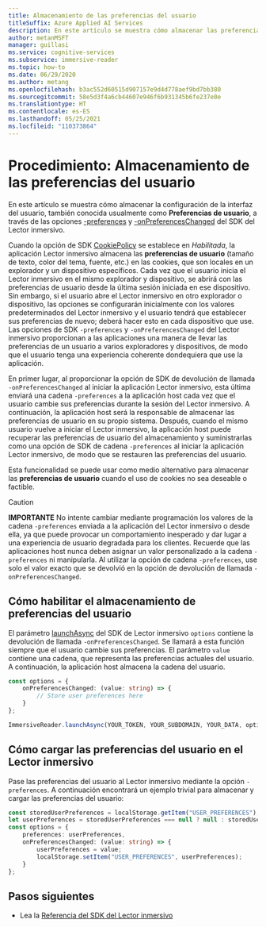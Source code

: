 ```yaml
---
title: Almacenamiento de las preferencias del usuario
titleSuffix: Azure Applied AI Services
description: En este artículo se muestra cómo almacenar las preferencias del usuario.
author: metanMSFT
manager: guillasi
ms.service: cognitive-services
ms.subservice: immersive-reader
ms.topic: how-to
ms.date: 06/29/2020
ms.author: metang
ms.openlocfilehash: b3ac552d60515d907157e9d4d778aef9bd7bb380
ms.sourcegitcommit: 58e5d3f4a6cb44607e946f6b931345b6fe237e0e
ms.translationtype: HT
ms.contentlocale: es-ES
ms.lasthandoff: 05/25/2021
ms.locfileid: "110373864"
---
```

# <a name="how-to-store-user-preferences"></a>Procedimiento: Almacenamiento de las preferencias del usuario

En este artículo se muestra cómo almacenar la configuración de la interfaz del usuario, también conocida usualmente como **Preferencias de usuario**, a través de las opciones [-preferences](./reference.md#options) y [-onPreferencesChanged](./reference.md#options) del SDK del Lector inmersivo.

Cuando la opción de SDK [CookiePolicy](./reference.md#cookiepolicy-options) se establece en *Habilitada*, la aplicación Lector inmersivo almacena las **preferencias de usuario** (tamaño de texto, color del tema, fuente, etc.) en las cookies, que son locales en un explorador y un dispositivo específicos. Cada vez que el usuario inicia el Lector inmersivo en el mismo explorador y dispositivo, se abrirá con las preferencias de usuario desde la última sesión iniciada en ese dispositivo. Sin embargo, si el usuario abre el Lector inmersivo en otro explorador o dispositivo, las opciones se configurarán inicialmente con los valores predeterminados del Lector inmersivo y el usuario tendrá que establecer sus preferencias de nuevo; deberá hacer esto en cada dispositivo que use. Las opciones de SDK `-preferences` y `-onPreferencesChanged` del Lector inmersivo proporcionan a las aplicaciones una manera de llevar las preferencias de un usuario a varios exploradores y dispositivos, de modo que el usuario tenga una experiencia coherente dondequiera que use la aplicación.

En primer lugar, al proporcionar la opción de SDK de devolución de llamada `-onPreferencesChanged` al iniciar la aplicación Lector inmersivo, esta última enviará una cadena `-preferences` a la aplicación host cada vez que el usuario cambie sus preferencias durante la sesión del Lector inmersivo. A continuación, la aplicación host será la responsable de almacenar las preferencias de usuario en su propio sistema. Después, cuando el mismo usuario vuelve a iniciar el Lector inmersivo, la aplicación host puede recuperar las preferencias de usuario del almacenamiento y suministrarlas como una opción de SDK de cadena `-preferences` al iniciar la aplicación Lector inmersivo, de modo que se restauren las preferencias del usuario.

Esta funcionalidad se puede usar como medio alternativo para almacenar las **preferencias de usuario** cuando el uso de cookies no sea deseable o factible.

> [!CAUTION]
> **IMPORTANTE** No intente cambiar mediante programación los valores de la cadena `-preferences` enviada a la aplicación del Lector inmersivo o desde ella, ya que puede provocar un comportamiento inesperado y dar lugar a una experiencia de usuario degradada para los clientes. Recuerde que las aplicaciones host nunca deben asignar un valor personalizado a la cadena `-preferences` ni manipularla. Al utilizar la opción de cadena `-preferences`, use solo el valor exacto que se devolvió en la opción de devolución de llamada `-onPreferencesChanged`.

## <a name="how-to-enable-storing-user-preferences"></a>Cómo habilitar el almacenamiento de preferencias del usuario

El parámetro [launchAsync](./reference.md#launchasync) del SDK de Lector inmersivo `options` contiene la devolución de llamada `-onPreferencesChanged`. Se llamará a esta función siempre que el usuario cambie sus preferencias. El parámetro `value` contiene una cadena, que representa las preferencias actuales del usuario. A continuación, la aplicación host almacena la cadena del usuario.

```typescript
const options = {
    onPreferencesChanged: (value: string) => {
        // Store user preferences here
    }
};

ImmersiveReader.launchAsync(YOUR_TOKEN, YOUR_SUBDOMAIN, YOUR_DATA, options);
```

## <a name="how-to-load-user-preferences-into-the-immersive-reader"></a>Cómo cargar las preferencias del usuario en el Lector inmersivo

Pase las preferencias del usuario al Lector inmersivo mediante la opción `-preferences`. A continuación encontrará un ejemplo trivial para almacenar y cargar las preferencias del usuario:

```typescript
const storedUserPreferences = localStorage.getItem("USER_PREFERENCES");
let userPreferences = storedUserPreferences === null ? null : storedUserPreferences;
const options = {
    preferences: userPreferences,
    onPreferencesChanged: (value: string) => {
        userPreferences = value;
        localStorage.setItem("USER_PREFERENCES", userPreferences);
    }
};
```

## <a name="next-steps"></a>Pasos siguientes

* Lea la [Referencia del SDK del Lector inmersivo](./reference.md)